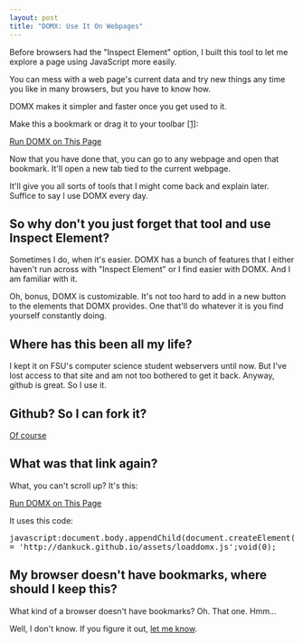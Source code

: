 ```yaml
---
layout: post
title: "DOMX: Use It On Webpages"
---
```


Before browsers had the "Inspect Element" option, I built this tool to let me explore a page using JavaScript more easily.

You can mess with a web page's current data and try new things any time you like in many browsers, but you have to know how.

DOMX makes it simpler and faster once you get used to it. 

Make this a bookmark or drag it to your toolbar <a href="#nobookmarks">[1]</a>:

<a href="javascript:document.body.appendChild(document.createElement('script')).src = 'http://dankuck.github.io/assets/loaddomx.js';void(0);"
	class="button">Run DOMX on This Page</a>

Now that you have done that, you can go to any webpage and open that bookmark. It'll open a new tab tied to the current webpage.

It'll give you all sorts of tools that I might come back and explain later. Suffice to say I use DOMX every day.

## So why don't you just forget that tool and use Inspect Element?

Sometimes I do, when it's easier. DOMX has a bunch of features that I either haven't run across with "Inspect Element" or
I find easier with DOMX. And I am familiar with it.

Oh, bonus, DOMX is customizable. It's not too hard to add in a new button to the elements that DOMX provides. One that'll
do whatever it is you find yourself constantly doing.

## Where has this been all my life?

I kept it on FSU's computer science student webservers until now. But I've lost access to that site and am not too bothered to get it 
back. Anyway, github is great. So I use it.

## Github? So I can fork it?

<a href="https://github.com/dankuck/domx">Of course</a>
	
## What was that link again?

What, you can't scroll up? It's this:

<a href="javascript:document.body.appendChild(document.createElement('script')).src = 'http://dankuck.github.io/assets/loaddomx.js';void(0);"
	class="button">Run DOMX on This Page</a>

It uses this code:

<pre>
javascript:document.body.appendChild(document.createElement('script')).src 
= 'http://dankuck.github.io/assets/loaddomx.js';void(0);
</pre>

<a name="nobookmarks"></a>

## My browser doesn't have bookmarks, where should I keep this?

What kind of a browser doesn't have bookmarks? Oh. That one. Hmm...

Well, I don't know. If you figure it out, <a href="/contact/dankuck.html">let me know</a>.
